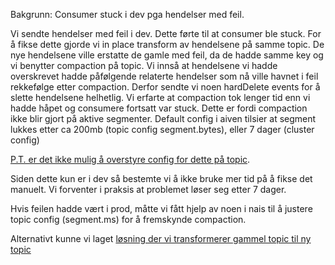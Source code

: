 Bakgrunn: Consumer stuck i dev pga hendelser med feil. 

Vi sendte hendelser med feil i dev. Dette førte til at consumer ble stuck.
For å fikse dette gjorde vi in place transform av hendelsene på samme topic. 
De nye hendelsene ville erstatte de gamle med feil, da de hadde samme key og vi benytter compaction på topic.
Vi innså at hendelsene vi hadde overskrevet hadde påfølgende relaterte hendelser som nå ville havnet i feil rekkefølge etter compaction.
Derfor sendte vi noen hardDelete events for å slette hendelsene helhetlig.
Vi erfarte at compaction tok lenger tid enn vi hadde håpet og consumere fortsatt var stuck.
Dette er fordi compaction ikke blir gjort på aktive segmenter. 
Default config i aiven tilsier at segment lukkes etter ca 200mb (topic config segment.bytes), eller 7 dager (cluster config)

[P.T. er det ikke mulig å overstyre config for dette på topic](https://nav-it.slack.com/archives/C73B9LC86/p1652875136495199).

Siden dette kun er i dev så bestemte vi å ikke bruke mer tid på å fikse det manuelt.
Vi forventer i praksis at problemet løser seg etter 7 dager.

Hvis feilen hadde vært i prod, måtte vi fått hjelp av noen i nais til å justere topic config (segment.ms) for å fremskynde compaction.

Alternativt kunne vi laget [løsning der vi transformerer gammel topic til ny topic](https://app.mural.co/t/navdesign3580/m/navdesign3580/1652430829955/4cbb2c5b38e950cdbd54a72ef3d2a7bd5373fcd7?sender=u0240b99e8c1f9edcc5545315) 





